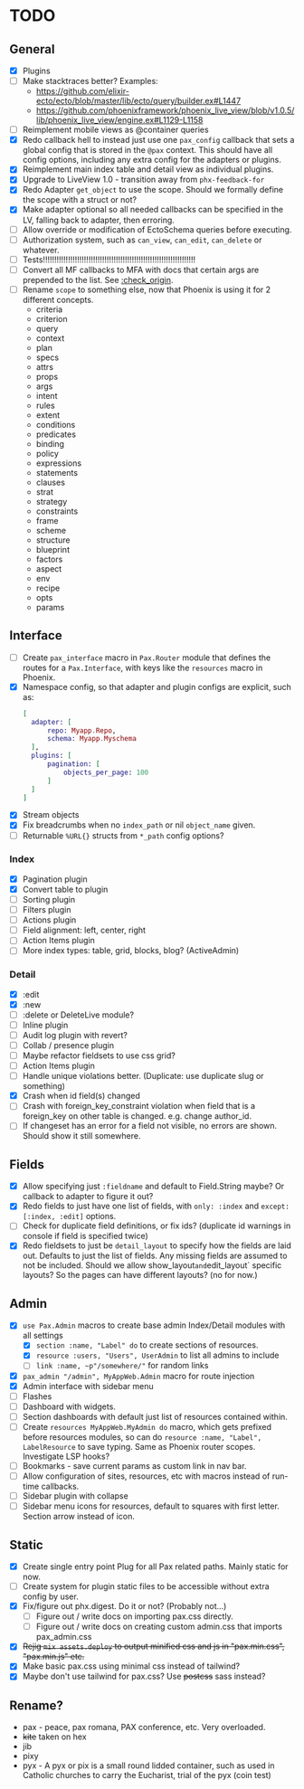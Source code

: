 # TODO

## General
- [x] Plugins
- [ ] Make stacktraces better? Examples:
    - https://github.com/elixir-ecto/ecto/blob/master/lib/ecto/query/builder.ex#L1447
    - https://github.com/phoenixframework/phoenix_live_view/blob/v1.0.5/lib/phoenix_live_view/engine.ex#L1129-L1158
- [ ] Reimplement mobile views as @container queries
- [x] Redo callback hell to instead just use one `pax_config` callback that sets a global config that is stored in the `@pax` context. This should have all config options, including any extra config for the adapters or plugins.
- [x] Reimplement main index table and detail view as individual plugins.
- [x] Upgrade to LiveView 1.0 - transition away from `phx-feedback-for`
- [x] Redo Adapter `get_object` to use the scope. Should we formally define the scope with a struct or not?
- [x] Make adapter optional so all needed callbacks can be specified in the LV, falling back to adapter, then erroring.
- [ ] Allow override or modification of EctoSchema queries before executing.
- [ ] Authorization system, such as `can_view`, `can_edit`, `can_delete` or whatever.
- [ ] Tests!!!!!!!!!!!!!!!!!!!!!!!!!!!!!!!!!!!!!!!!!!!!!!!!!!!!!!!!!!!!!!!!!!!
- [ ] Convert all MF callbacks to MFA with docs that certain args are prepended to the list. See [:check_origin](https://hexdocs.pm/phoenix/Phoenix.Endpoint.html#socket/3-common-configuration).
- [ ] Rename `scope` to something else, now that Phoenix is using it for 2 different concepts.
    - criteria
    - criterion
    - query
    - context
    - plan
    - specs
    - attrs
    - props
    - args
    - intent
    - rules
    - extent
    - conditions
    - predicates
    - binding
    - policy
    - expressions
    - statements
    - clauses
    - strat
    - strategy
    - constraints
    - frame
    - scheme
    - structure
    - blueprint
    - factors
    - aspect
    - env
    - recipe
    - opts
    - params

## Interface
- [ ] Create `pax_interface` macro in `Pax.Router` module that defines the routes for a `Pax.Interface`, with keys like the `resources` macro in Phoenix.
- [x] Namespace config, so that adapter and plugin configs are explicit, such as:
    ```elixir
    [
      adapter: [
          repo: Myapp.Repo,
          schema: Myapp.Myschema
      ],
      plugins: [
          pagination: [
              objects_per_page: 100
          ]
      ]
    ]
    ```
- [x] Stream objects
- [x] Fix breadcrumbs when no `index_path` or nil `object_name` given.
- [ ] Returnable `%URL{}` structs from `*_path` config options?

### Index
- [x] Pagination plugin
- [x] Convert table to plugin
- [ ] Sorting plugin
- [ ] Filters plugin
- [ ] Actions plugin
- [ ] Field alignment: left, center, right
- [ ] Action Items plugin
- [ ] More index types: table, grid, blocks, blog? (ActiveAdmin)

### Detail
- [x] :edit
- [x] :new
- [ ] :delete or DeleteLive module?
- [ ] Inline plugin
- [ ] Audit log plugin with revert?
- [ ] Collab / presence plugin
- [ ] Maybe refactor fieldsets to use css grid?
- [ ] Action Items plugin
- [ ] Handle unique violations better. (Duplicate: use duplicate slug or something)
- [x] Crash when id field(s) changed
- [ ] Crash with foreign_key_constraint violation when field that is a foreign_key on other table is changed. e.g. change author_id.
- [ ] If changeset has an error for a field not visible, no errors are shown. Should show it still somewhere.

## Fields
- [x] Allow specifying just `:fieldname` and default to Field.String maybe? Or callback to adapter to figure it out?
- [x] Redo fields to just have one list of fields, with `only: :index` and `except: [:index, :edit]` options.
- [ ] Check for duplicate field definitions, or fix ids? (duplicate id warnings in console if field is specified twice)
- [x] Redo fieldsets to just be `detail_layout` to specify how the fields are laid out. Defaults to just the list of fields. Any missing fields are assumed to not be included. Should we allow show_layout` and `edit_layout` specific layouts? So the pages can have different layouts? (no for now.)

## Admin
- [x] `use Pax.Admin` macros to create base admin Index/Detail modules with all settings
    - [x] `section :name, "Label" do` to create sections of resources.
    - [x] `resource :users, "Users", UserAdmin` to list all admins to include
    - [ ] `link :name, ~p"/somewhere/"` for random links
- [x] `pax_admin "/admin", MyAppWeb.Admin` macro for route injection
- [x] Admin interface with sidebar menu
- [ ] Flashes
- [ ] Dashboard with widgets.
- [ ] Section dashboards with default just list of resources contained within.
- [ ] Create `resources MyAppWeb.MyAdmin do` macro, which gets prefixed before resources modules, so can do `resource :name, "Label", LabelResource` to save typing. Same as Phoenix router scopes. Investigate LSP hooks?
- [ ] Bookmarks - save current params as custom link in nav bar.
- [ ] Allow configuration of sites, resources, etc with macros instead of run-time callbacks.
- [ ] Sidebar plugin with collapse
- [ ] Sidebar menu icons for resources, default to squares with first letter. Section arrow instead of icon.

## Static
- [x] Create single entry point Plug for all Pax related paths. Mainly static for now.
- [ ] Create system for plugin static files to be accessible without extra config by user.
- [x] Fix/figure out phx.digest. Do it or not? (Probably not...)
    - [ ] Figure out / write docs on importing pax.css directly.
    - [ ] Figure out / write docs on creating custom admin.css that imports pax_admin.css
- [x] ~~Rejig `mix assets.deploy` to output minified css and js in "pax.min.css", "pax.min.js" etc.~~
- [x] Make basic pax.css using minimal css instead of tailwind?
- [x] Maybe don't use tailwind for pax.css? Use ~~postcss~~ sass instead?

## Rename?
- pax - peace, pax romana, PAX conference, etc. Very overloaded.
- ~~kite~~ taken on hex
- jib
- pixy
- pyx - A pyx or pix is a small round lidded container, such as used in Catholic churches to carry the Eucharist, trial of the pyx (coin test)
